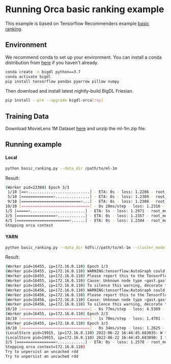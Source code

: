 # Running Orca basic ranking example

This example is based on Tensorflow Recommenders example [basic ranking](https://www.tensorflow.org/recommenders/examples/basic_ranking).

## Environment

We recommend conda to set up your environment. You can install a conda distribution from [here](https://docs.conda.io/projects/conda/en/latest/user-guide/install/)
if you haven't already.

```bash
conda create -n bigdl python==3.7
conda activate bigdl
pip install tensorflow pandas pyarrow pillow numpy
```

Then download and install latest nightly-build BigDL Friesian.
```bash
pip install --pre --upgrade bigdl-orca[ray]
```

## Training Data

Download MovieLens 1M Dataset [here](https://grouplens.org/datasets/movielens/1m/) and unzip the ml-1m.zip file.


## Running example

#### Local
```bash
python basic_ranking.py --data_dir /path/to/ml-1m
```
Result:
```bash
(Worker pid=23384) Epoch 3/3
 1/10 [==>...........................] - ETA: 0s - loss: 1.2286 - root_mean_squared_error: 1.1084
 5/10 [==============>...............] - ETA: 0s - loss: 1.2389 - root_mean_squared_error: 1.1131
 9/10 [==========================>...] - ETA: 0s - loss: 1.2308 - root_mean_squared_error: 1.1094
10/10 [==============================] - 0s 28ms/step - loss: 1.2316 - root_mean_squared_error: 1.1098
1/5 [=====>........................] - ETA: 5s - loss: 1.2971 - root_mean_squared_error: 1.1389
3/5 [=================>............] - ETA: 0s - loss: 1.2357 - root_mean_squared_error: 1.1116
4/5 [=======================>......] - ETA: 0s - loss: 1.2344 - root_mean_squared_error: 1.1110
Stopping orca context
```

#### YARN
```bash
python basic_ranking.py --data_dir hdfs://path/to/ml-1m --cluster_mode yarn --executor_cores 8 --executor_memory 10g --num_executor 2
```

Result:
```bash
(Worker pid=16455, ip=172.16.0.110) Epoch 1/3
(Worker pid=16455, ip=172.16.0.110) WARNING:tensorflow:AutoGraph could not transform <bound method SampleRankingModel.call of <__main__.SampleRankingModel object at 0x7f65a058d250>> and will run it as-is.
(Worker pid=16455, ip=172.16.0.110) Please report this to the TensorFlow team. When filing the bug, set the verbosity to 10 (on Linux, `export AUTOGRAPH_VERBOSITY=10`) and attach the full output.
(Worker pid=16455, ip=172.16.0.110) Cause: Unknown node type <gast.gast.Import object at 0x7f54882e1890>
(Worker pid=16455, ip=172.16.0.110) To silence this warning, decorate the function with @tf.autograph.experimental.do_not_convert
(Worker pid=16456, ip=172.16.0.110) WARNING:tensorflow:AutoGraph could not transform <bound method SampleRankingModel.call of <__main__.SampleRankingModel object at 0x7fa94474b250>> and will run it as-is.
(Worker pid=16456, ip=172.16.0.110) Please report this to the TensorFlow team. When filing the bug, set the verbosity to 10 (on Linux, `export AUTOGRAPH_VERBOSITY=10`) and attach the full output.
(Worker pid=16456, ip=172.16.0.110) Cause: Unknown node type <gast.gast.Import object at 0x7f98244418d0>
(Worker pid=16456, ip=172.16.0.110) To silence this warning, decorate the function with @tf.autograph.experimental.do_not_convert
10/10 [==============================] - 6s 77ms/step - loss: 4.5389 - root_mean_squared_error: 2.1305
(Worker pid=16455, ip=172.16.0.110) Epoch 2/3
10/10 [==============================] - 1s 70ms/step - loss: 1.4701 - root_mean_squared_error: 1.2125
(Worker pid=16455, ip=172.16.0.110) Epoch 3/3
10/10 [==============================] - 0s 34ms/step - loss: 1.2625 - root_mean_squared_error: 1.1236
(LocalStore pid=19915, ip=172.16.0.110) 2022-06-22 16:44:45.683035: W tensorflow/stream_executor/platform/default/dso_loader.cc:64] Could not load dynamic library 'libcudart.so.11.0'; dlerror: libcudart.so.11.0: cannot open shared object file: No such file or directory; LD_LIBRARY_PATH: python_env/lib:python_env/lib/python3.7/lib-dynload::/opt/cloudera/parcels/CDH-5.15.2-1.cdh5.15.2.p0.3/lib/hadoop/lib/native
(LocalStore pid=19915, ip=172.16.0.110) 2022-06-22 16:44:45.683090: I tensorflow/stream_executor/cuda/cudart_stub.cc:29] Ignore above cudart dlerror if you do not have a GPU set up on your machine.
3/5 [=================>............] - ETA: 0s - loss: 1.2578 - root_mean_squared_error: 1.1215
Stopping orca context=172.16.0.110)
Try to unpersist an uncached rdd
Try to unpersist an uncached rdd
```
